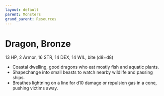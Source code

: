 ```yaml
---
layout: default
parent: Monsters
grand_parent: Resources
---
```


# Dragon, Bronze

13 HP, 2 Armor, 16 STR, 14 DEX, 14 WIL, bite (d8+d8)


- Coastal dwelling, good dragons who eat mostly fish and aquatic plants.
- Shapechange into small beasts to watch nearby wildlife and passing ships.
- Breathes lightning on a line for d10 damage or repulsion gas in a cone, pushing victims away.
